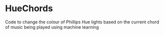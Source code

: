 # HueChords
Code to change the colour of Phillips Hue lights based on the current chord of music being played using machine learning
